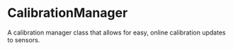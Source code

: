 # CalibrationManager
A calibration manager class that allows for easy, online calibration updates to sensors.
